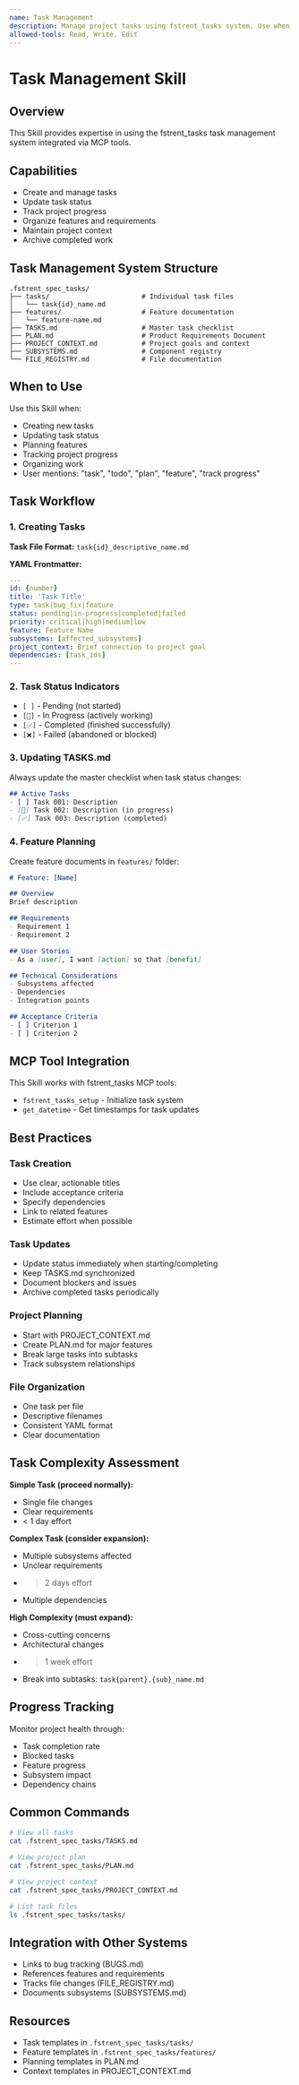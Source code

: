 ```yaml
---
name: Task Management
description: Manage project tasks using fstrent_tasks system. Use when creating tasks, updating task status, planning features, or organizing project work.
allowed-tools: Read, Write, Edit
---
```


# Task Management Skill

## Overview
This Skill provides expertise in using the fstrent_tasks task management system integrated via MCP tools.

## Capabilities
- Create and manage tasks
- Update task status
- Track project progress
- Organize features and requirements
- Maintain project context
- Archive completed work

## Task Management System Structure
```
.fstrent_spec_tasks/
├── tasks/                       # Individual task files
│   └── task{id}_name.md
├── features/                    # Feature documentation
│   └── feature-name.md
├── TASKS.md                     # Master task checklist
├── PLAN.md                      # Product Requirements Document
├── PROJECT_CONTEXT.md           # Project goals and context
├── SUBSYSTEMS.md                # Component registry
└── FILE_REGISTRY.md             # File documentation
```

## When to Use
Use this Skill when:
- Creating new tasks
- Updating task status
- Planning features
- Tracking project progress
- Organizing work
- User mentions: "task", "todo", "plan", "feature", "track progress"

## Task Workflow

### 1. Creating Tasks
**Task File Format:** `task{id}_descriptive_name.md`

**YAML Frontmatter:**
```yaml
---
id: {number}
title: 'Task Title'
type: task|bug_fix|feature
status: pending|in-progress|completed|failed
priority: critical|high|medium|low
feature: Feature Name
subsystems: [affected_subsystems]
project_context: Brief connection to project goal
dependencies: [task_ids]
---
```

### 2. Task Status Indicators
- `[ ]` - Pending (not started)
- `[🔄]` - In Progress (actively working)
- `[✅]` - Completed (finished successfully)
- `[❌]` - Failed (abandoned or blocked)

### 3. Updating TASKS.md
Always update the master checklist when task status changes:
```markdown
## Active Tasks
- [ ] Task 001: Description
- [🔄] Task 002: Description (in progress)
- [✅] Task 003: Description (completed)
```

### 4. Feature Planning
Create feature documents in `features/` folder:
```markdown
# Feature: [Name]

## Overview
Brief description

## Requirements
- Requirement 1
- Requirement 2

## User Stories
- As a [user], I want [action] so that [benefit]

## Technical Considerations
- Subsystems affected
- Dependencies
- Integration points

## Acceptance Criteria
- [ ] Criterion 1
- [ ] Criterion 2
```

## MCP Tool Integration
This Skill works with fstrent_tasks MCP tools:
- `fstrent_tasks_setup` - Initialize task system
- `get_datetime` - Get timestamps for task updates

## Best Practices

### Task Creation
- Use clear, actionable titles
- Include acceptance criteria
- Specify dependencies
- Link to related features
- Estimate effort when possible

### Task Updates
- Update status immediately when starting/completing
- Keep TASKS.md synchronized
- Document blockers and issues
- Archive completed tasks periodically

### Project Planning
- Start with PROJECT_CONTEXT.md
- Create PLAN.md for major features
- Break large tasks into subtasks
- Track subsystem relationships

### File Organization
- One task per file
- Descriptive filenames
- Consistent YAML format
- Clear documentation

## Task Complexity Assessment
**Simple Task (proceed normally):**
- Single file changes
- Clear requirements
- < 1 day effort

**Complex Task (consider expansion):**
- Multiple subsystems affected
- Unclear requirements
- > 2 days effort
- Multiple dependencies

**High Complexity (must expand):**
- Cross-cutting concerns
- Architectural changes
- > 1 week effort
- Break into subtasks: `task{parent}.{sub}_name.md`

## Progress Tracking
Monitor project health through:
- Task completion rate
- Blocked tasks
- Feature progress
- Subsystem impact
- Dependency chains

## Common Commands
```bash
# View all tasks
cat .fstrent_spec_tasks/TASKS.md

# View project plan
cat .fstrent_spec_tasks/PLAN.md

# View project context
cat .fstrent_spec_tasks/PROJECT_CONTEXT.md

# List task files
ls .fstrent_spec_tasks/tasks/
```

## Integration with Other Systems
- Links to bug tracking (BUGS.md)
- References features and requirements
- Tracks file changes (FILE_REGISTRY.md)
- Documents subsystems (SUBSYSTEMS.md)

## Resources
- Task templates in `.fstrent_spec_tasks/tasks/`
- Feature templates in `.fstrent_spec_tasks/features/`
- Planning templates in PLAN.md
- Context templates in PROJECT_CONTEXT.md

